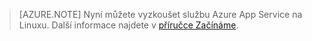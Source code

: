 > [AZURE.NOTE] Nyní můžete vyzkoušet službu Azure App Service na Linuxu. Další informace najdete v [příručce Začínáme](../articles/app-service/app-service-linux-readme.md).


<!--HONumber=Oct16_HO3-->


